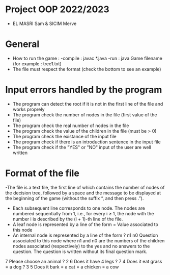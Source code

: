 # Project OOP 2022/2023
- EL MASRI Sam & SICIM Merve

# General
- How to run the game :
    -compile : javac *.java
    -run : java Game filename (for example : tree1.txt)
- The file must respect the format (check the bottom to see an example)

# Input errors handled by the program
- The program can detect the root if it is not in the first line of the file and works proprely
- The program check the number of nodes in the file (first value of the file)
- The program check the real number of nodes in the file
- The program check the value of the children in the file (must be > 0)
- The program check the existance of the input file
- The program check if there is an introduction sentence in the input file
- The program check if the "YES" or "NO" input of the user are well written

# Format of the file
-The file is a text file, the first line of which contains the number of nodes of the decision tree, followed
by a space and the message to be displayed at the beginning of the game (without the suffix “, and
then press <return>.”).
- Each subsequent line corresponds to one node. The nodes are numbered sequentially from 1, i.e., for every i ≥ 1, the node with the number i is described by the (i + 1)-th line of the file.
- A leaf node is represented by a line of the form
= Value associated to this node
- An internal node is represented by a line of the form ? n1 n0 Question associated to this node
where n1 and n0 are the numbers of the children nodes associated (respectively) to the yes and no
answers to the question. The question is written without its final question mark.

7 Please choose an animal
? 2 6 Does it have 4 legs
? 7 4 Does it eat grass
= a dog
? 3 5 Does it bark
= a cat
= a chicken
= a cow
